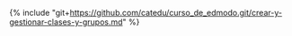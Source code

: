 {% include "git+https://github.com/catedu/curso_de_edmodo.git/crear-y-gestionar-clases-y-grupos.md" %}
